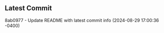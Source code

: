 
## Latest Commit
8ab0977 - Update README with latest commit info (2024-08-29 17:00:36 -0400) <Yunxi-Zhou>
